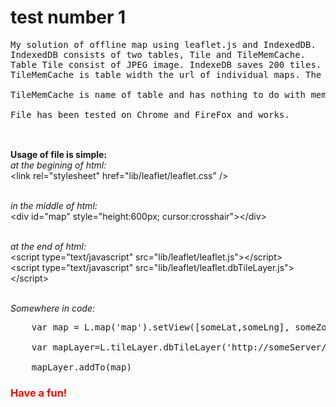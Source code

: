 # test number 1

<pre>
My solution of offline map using leaflet.js and IndexedDB. 
IndexedDB consists of two tables, Tile and TileMemCache. 
Table Tile consist of JPEG image. IndexeDB saves 200 tiles. Tiles which came to 201 place is deleted. Tiles that were used last are on the first place, the oldest on a last place or delete.
TileMemCache is table width the url of individual maps. The whole logic revolves around TileMemCache. 

TileMemCache is name of table and has nothing to do with memcached.

File has been tested on Chrome and FireFox and works.

</pre>
<br><b>Usage of file is simple:</b>
<br><em>at the begining of html:</em>
<br>  \<link rel="stylesheet" href="lib/leaflet/leaflet.css" /\>

<br><em> in the middle of html:  </em>
<br> \<div id="map" style="height:600px; cursor:crosshair"\>\</div\>


<br><em> at the end of html:</em>
<br>  \<script type="text/javascript" src="lib/leaflet/leaflet.js"\>\</script\>
<br>  \<script type="text/javascript" src="lib/leaflet/leaflet.dbTileLayer.js"\>\</script\> 

<br><em>Somewhere in code: </em>
<pre>
	var map = L.map('map').setView([someLat,someLng], someZoom);
<br>	var mapLayer=L.tileLayer.dbTileLayer('http://someServer/tile/{z}/{y}/{x}', {attribution: 'someAttribute',});		
<br>	mapLayer.addTo(map)
</pre>

<h3 style="color:red;">Have a fun!</h3>
